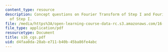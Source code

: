 ```yaml
---
content_type: resource
description: Concept questions on Fourier Transform of Step I and Fourier Transform
  of Step I.
file: /media/https%3A/open-learning-course-data-rc.s3.amazonaws.com/16-01-unified-engineering-i-ii-iii-iv-fall-2005-spring-2006/d4faa0da28abe711b40b45ba86fe4abc_s16_cgs.pdf
file_type: application/pdf
resourcetype: Document
title: s16_cgs.pdf
uid: d4faa0da-28ab-e711-b40b-45ba86fe4abc
---
```

